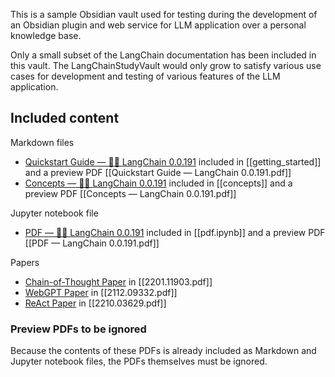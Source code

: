 
This is a sample Obsidian vault used for testing during the development of an Obsidian plugin and web service for LLM application over a personal knowledge base.

Only a small subset of the LangChain documentation has been included in this vault. The LangChainStudyVault would only grow to satisfy various use cases for development and testing of various features of the LLM application.

## Included content

Markdown files
- [Quickstart Guide — 🦜🔗 LangChain 0.0.191](https://python.langchain.com/en/latest/getting_started/getting_started.html) included in [[getting_started]] and a preview PDF [[Quickstart Guide — LangChain 0.0.191.pdf]]
- [Concepts — 🦜🔗 LangChain 0.0.191](https://python.langchain.com/en/latest/getting_started/concepts.html) included in [[concepts]] and a preview PDF [[Concepts — LangChain 0.0.191.pdf]]

Jupyter notebook file
- [PDF — 🦜🔗 LangChain 0.0.191](https://python.langchain.com/en/latest/modules/indexes/document_loaders/examples/pdf.html) included in [[pdf.ipynb]] and a preview PDF [[PDF — LangChain 0.0.191.pdf]]

Papers
- [Chain-of-Thought Paper](https://arxiv.org/pdf/2201.11903.pdf) in [[2201.11903.pdf]]
- [WebGPT Paper](https://arxiv.org/pdf/2112.09332.pdf) in [[2112.09332.pdf]]
- [ReAct Paper](https://arxiv.org/pdf/2210.03629.pdf) in [[2210.03629.pdf]]

### Preview PDFs to be ignored

Because the contents of these PDFs is already included as Markdown and Jupyter notebook files, the PDFs themselves must be ignored.
